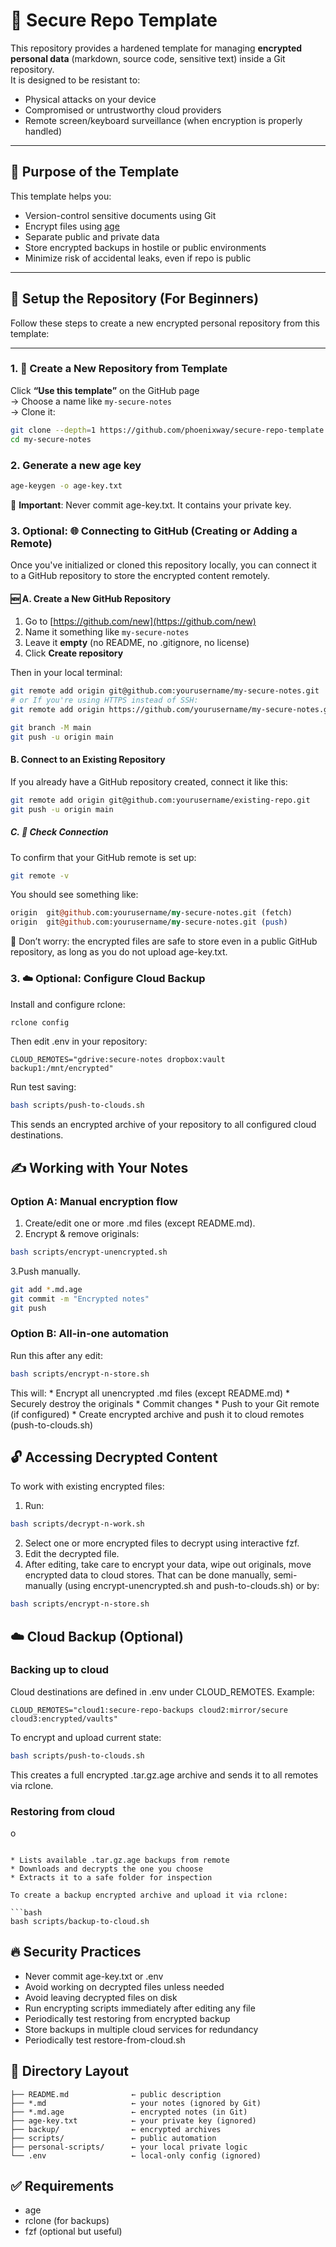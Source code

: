 # 🔐 Secure Repo Template

This repository provides a hardened template for managing **encrypted personal data** (markdown, source code, sensitive text) inside a Git repository.  
It is designed to be resistant to:

- Physical attacks on your device
- Compromised or untrustworthy cloud providers
- Remote screen/keyboard surveillance (when encryption is properly handled)

---

## 🧭 Purpose of the Template

This template helps you:

- Version-control sensitive documents using Git
- Encrypt files using [age](https://github.com/FiloSottile/age)
- Separate public and private data
- Store encrypted backups in hostile or public environments
- Minimize risk of accidental leaks, even if repo is public

---

## 🧰 Setup the Repository (For Beginners)
Follow these steps to create a new encrypted personal repository from this template:

---

### 1. 📁 Create a New Repository from Template

Click **“Use this template”** on the GitHub page  
→ Choose a name like `my-secure-notes`  
→ Clone it:

```bash
git clone --depth=1 https://github.com/phoenixway/secure-repo-template.git my-secure-notes
cd my-secure-notes
```

### 2. Generate a new age key
```bash
age-keygen -o age-key.txt
```

🔐 **Important**: Never commit age-key.txt. It contains your private key.

### 3. Optional: 🌐 Connecting to GitHub (Creating or Adding a Remote)
Once you've initialized or cloned this repository locally, you can connect it to a GitHub repository to store the encrypted content remotely.
#### 🆕 A. Create a New GitHub Repository

1. Go to [https://github.com/new](https://github.com/new)
2. Name it something like `my-secure-notes`
3. Leave it **empty** (no README, no .gitignore, no license)
4. Click **Create repository**

Then in your local terminal:

```bash
git remote add origin git@github.com:yourusername/my-secure-notes.git
# or If you're using HTTPS instead of SSH:
git remote add origin https://github.com/yourusername/my-secure-notes.git

git branch -M main
git push -u origin main
```

#### B. Connect to an Existing Repository
If you already have a GitHub repository created, connect it like this:
```bash
git remote add origin git@github.com:yourusername/existing-repo.git
git push -u origin main
```

##### C. 🧪 Check Connection
To confirm that your GitHub remote is set up:

```bash
git remote -v
```

You should see something like:

```perl
origin  git@github.com:yourusername/my-secure-notes.git (fetch)
origin  git@github.com:yourusername/my-secure-notes.git (push)
```

🔐 Don’t worry: the encrypted files are safe to store even in a public GitHub repository, as long as you do not upload age-key.txt.


### 3. ☁️ Optional: Configure Cloud Backup

Install and configure rclone:

```bash
rclone config
```

Then edit .env in your repository:

```dotenv
CLOUD_REMOTES="gdrive:secure-notes dropbox:vault backup1:/mnt/encrypted"
```

Run test saving:

```bash
bash scripts/push-to-clouds.sh
```

This sends an encrypted archive of your repository to all configured cloud destinations.

## ✍️ Working with Your Notes
### Option A: Manual encryption flow
1. Create/edit one or more .md files (except README.md).
2. Encrypt & remove originals:

```bash
bash scripts/encrypt-unencrypted.sh
```

3.Push manually.

```bash
git add *.md.age
git commit -m "Encrypted notes"
git push
```
### Option B: All-in-one automation
Run this after any edit:

```bash
bash scripts/encrypt-n-store.sh
```

This will:
    * Encrypt all unencrypted .md files (except README.md)
    * Securely destroy the originals
    * Commit changes
    * Push to your Git remote (if configured)
    * Create encrypted archive and push it to cloud remotes (push-to-clouds.sh)

## 🔓 Accessing Decrypted Content
To work with existing encrypted files:
1. Run:

```bash
bash scripts/decrypt-n-work.sh
```

2. Select one or more encrypted files to decrypt using interactive fzf.
3. Edit the decrypted file.
4. After editing, take care to encrypt your data, wipe out originals, move encrypted data to cloud stores. That can be done manually, semi-manually (using encrypt-unencrypted.sh and push-to-clouds.sh) or by:

```bash 
bash scripts/encrypt-n-store.sh
```

## ☁️ Cloud Backup (Optional)
### Backing up to cloud
Cloud destinations are defined in .env under CLOUD_REMOTES. Example:
```dotenv
CLOUD_REMOTES="cloud1:secure-repo-backups cloud2:mirror/secure cloud3:encrypted/vaults"
```

To encrypt and upload current state:
```bash
bash scripts/push-to-clouds.sh
```

This creates a full encrypted .tar.gz.age archive and sends it to all remotes via rclone.

### Restoring from cloud
о
```

* Lists available .tar.gz.age backups from remote
* Downloads and decrypts the one you choose
* Extracts it to a safe folder for inspection

To create a backup encrypted archive and upload it via rclone:

```bash
bash scripts/backup-to-cloud.sh
```


## 🔥 Security Practices
* Never commit age-key.txt or .env
* Avoid working on decrypted files unless needed
* Avoid leaving decrypted files on disk
* Run encrypting scripts immediately after editing any file
* Periodically test restoring from encrypted backup
* Store backups in multiple cloud services for redundancy
* Periodically test restore-from-cloud.sh

## 📂 Directory Layout
```pgsql
├── README.md              ← public description
├── *.md                   ← your notes (ignored by Git)
├── *.md.age               ← encrypted notes (in Git)
├── age-key.txt            ← your private key (ignored)
├── backup/                ← encrypted archives
├── scripts/               ← public automation
├── personal-scripts/      ← your local private logic
└── .env                   ← local-only config (ignored)
```

## ✅ Requirements
* age
* rclone (for backups)
* fzf (optional but useful)